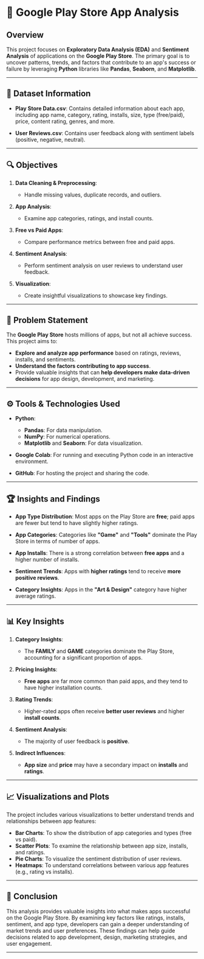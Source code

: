
# 📱 Google Play Store App Analysis

## **Overview**

This project focuses on **Exploratory Data Analysis (EDA)** and **Sentiment Analysis** of applications on the **Google Play Store**. The primary goal is to uncover patterns, trends, and factors that contribute to an app's success or failure by leveraging **Python** libraries like **Pandas**, **Seaborn**, and **Matplotlib**.

---

## **📂 Dataset Information**

- **Play Store Data.csv**: Contains detailed information about each app, including app name, category, rating, installs, size, type (free/paid), price, content rating, genres, and more.
  
- **User Reviews.csv**: Contains user feedback along with sentiment labels (positive, negative, neutral).

---

## **🔍 Objectives**

1. **Data Cleaning & Preprocessing**: 
   - Handle missing values, duplicate records, and outliers.
   
2. **App Analysis**: 
   - Examine app categories, ratings, and install counts.

3. **Free vs Paid Apps**: 
   - Compare performance metrics between free and paid apps.

4. **Sentiment Analysis**: 
   - Perform sentiment analysis on user reviews to understand user feedback.

5. **Visualization**: 
   - Create insightful visualizations to showcase key findings.

---

## **🚀 Problem Statement**

The **Google Play Store** hosts millions of apps, but not all achieve success. This project aims to:
- **Explore and analyze app performance** based on ratings, reviews, installs, and sentiments.
- **Understand the factors contributing to app success**.
- Provide valuable insights that can **help developers make data-driven decisions** for app design, development, and marketing.

---

## **⚙️ Tools & Technologies Used**

- **Python**: 
   - **Pandas**: For data manipulation.
   - **NumPy**: For numerical operations.
   - **Matplotlib** and **Seaborn**: For data visualization.
   
- **Google Colab**: For running and executing Python code in an interactive environment.
  
- **GitHub**: For hosting the project and sharing the code.

---

## **🏆 Insights and Findings**

- **App Type Distribution**: Most apps on the Play Store are **free**; paid apps are fewer but tend to have slightly higher ratings.
  
- **App Categories**: Categories like **"Game"** and **"Tools"** dominate the Play Store in terms of number of apps.

- **App Installs**: There is a strong correlation between **free apps** and a higher number of installs.

- **Sentiment Trends**: Apps with **higher ratings** tend to receive **more positive reviews**.

- **Category Insights**: Apps in the **"Art & Design"** category have higher average ratings.

---

## **📊 Key Insights**

1. **Category Insights**: 
   - The **FAMILY** and **GAME** categories dominate the Play Store, accounting for a significant proportion of apps.
   
2. **Pricing Insights**: 
   - **Free apps** are far more common than paid apps, and they tend to have higher installation counts.
   
3. **Rating Trends**: 
   - Higher-rated apps often receive **better user reviews** and higher **install counts**.
   
4. **Sentiment Analysis**: 
   - The majority of user feedback is **positive**.

5. **Indirect Influences**: 
   - **App size** and **price** may have a secondary impact on **installs** and **ratings**.

---

## **📈 Visualizations and Plots**

The project includes various visualizations to better understand trends and relationships between app features:

- **Bar Charts**: To show the distribution of app categories and types (free vs paid).
- **Scatter Plots**: To examine the relationship between app size, installs, and ratings.
- **Pie Charts**: To visualize the sentiment distribution of user reviews.
- **Heatmaps**: To understand correlations between various app features (e.g., rating vs installs).

---

## **🎯 Conclusion**

This analysis provides valuable insights into what makes apps successful on the Google Play Store. By examining key factors like ratings, installs, sentiment, and app type, developers can gain a deeper understanding of market trends and user preferences. These findings can help guide decisions related to app development, design, marketing strategies, and user engagement.

---

